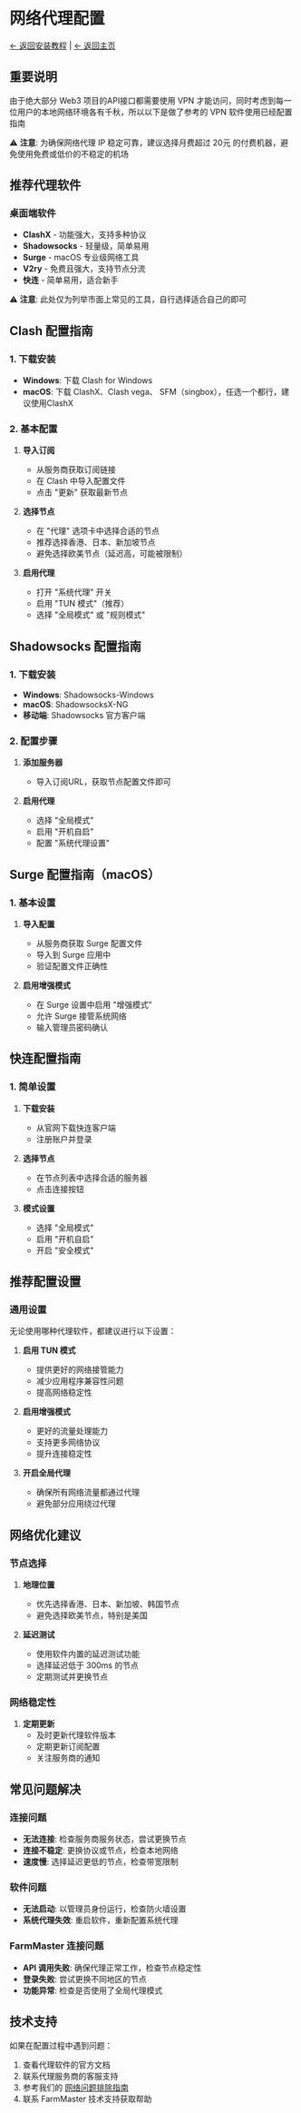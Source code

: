 # 网络代理配置

[← 返回安装教程](README.md) | [← 返回主页](../README.md)

## 重要说明

由于绝大部分 Web3 项目的API接口都需要使用 VPN 才能访问，同时考虑到每一位用户的本地网络环境各有千秋，所以以下是做了参考的 VPN 软件使用已经配置指南

⚠️ **注意**: 为确保网络代理 IP 稳定可靠，建议选择月费超过 20元 的付费机器，避免使用免费或低价的不稳定的机场

## 推荐代理软件

### 桌面端软件
- **ClashX** - 功能强大，支持多种协议
- **Shadowsocks** - 轻量级，简单易用
- **Surge** - macOS 专业级网络工具
- **V2ry** - 免费且强大，支持节点分流
- **快连** - 简单易用，适合新手

⚠️ **注意**: 此处仅为列举市面上常见的工具，自行选择适合自己的即可

## Clash 配置指南

### 1. 下载安装
- **Windows**: 下载 Clash for Windows
- **macOS**: 下载 ClashX、Clash vega、 SFM（singbox），任选一个都行，建议使用ClashX

### 2. 基本配置
1. **导入订阅**
   - 从服务商获取订阅链接
   - 在 Clash 中导入配置文件
   - 点击 "更新" 获取最新节点

2. **选择节点**
   - 在 "代理" 选项卡中选择合适的节点
   - 推荐选择香港、日本、新加坡节点
   - 避免选择欧美节点（延迟高，可能被限制）

3. **启用代理**
   - 打开 "系统代理" 开关
   - 启用 "TUN 模式"（推荐）
   - 选择 "全局模式" 或 "规则模式"

## Shadowsocks 配置指南

### 1. 下载安装
- **Windows**: Shadowsocks-Windows
- **macOS**: ShadowsocksX-NG
- **移动端**: Shadowsocks 官方客户端

### 2. 配置步骤
1. **添加服务器**
   - 导入订阅URL，获取节点配置文件即可

2. **启用代理**
   - 选择 "全局模式"
   - 启用 "开机自启"
   - 配置 "系统代理设置"

## Surge 配置指南（macOS）

### 1. 基本设置
1. **导入配置**
   - 从服务商获取 Surge 配置文件
   - 导入到 Surge 应用中
   - 验证配置文件正确性

2. **启用增强模式**
   - 在 Surge 设置中启用 "增强模式"
   - 允许 Surge 接管系统网络
   - 输入管理员密码确认

## 快连配置指南

### 1. 简单设置
1. **下载安装**
   - 从官网下载快连客户端
   - 注册账户并登录

2. **选择节点**
   - 在节点列表中选择合适的服务器
   - 点击连接按钮

3. **模式设置**
   - 选择 "全局模式"
   - 启用 "开机自启"
   - 开启 "安全模式"

   

## 推荐配置设置

### 通用设置
无论使用哪种代理软件，都建议进行以下设置：

1. **启用 TUN 模式**
   - 提供更好的网络接管能力
   - 减少应用程序兼容性问题
   - 提高网络稳定性

2. **启用增强模式**
   - 更好的流量处理能力
   - 支持更多网络协议
   - 提升连接稳定性

3. **开启全局代理**
   - 确保所有网络流量都通过代理
   - 避免部分应用绕过代理

## 网络优化建议

### 节点选择
1. **地理位置**
   - 优先选择香港、日本、新加坡、韩国节点
   - 避免选择欧美节点，特别是美国

2. **延迟测试**
   - 使用软件内置的延迟测试功能
   - 选择延迟低于 300ms 的节点
   - 定期测试并更换节点

### 网络稳定性
1. **定期更新**
   - 及时更新代理软件版本
   - 定期更新订阅配置
   - 关注服务商的通知

## 常见问题解决

### 连接问题
- **无法连接**: 检查服务商服务状态，尝试更换节点
- **连接不稳定**: 更换协议或节点，检查本地网络
- **速度慢**: 选择延迟更低的节点，检查带宽限制

### 软件问题
- **无法启动**: 以管理员身份运行，检查防火墙设置
- **系统代理失效**: 重启软件，重新配置系统代理

### FarmMaster 连接问题
- **API 调用失败**: 确保代理正常工作，检查节点稳定性
- **登录失败**: 尝试更换不同地区的节点
- **功能异常**: 检查是否使用了全局代理模式


## 技术支持

如果在配置过程中遇到问题：
1. 查看代理软件的官方文档
2. 联系代理服务商的客服支持
3. 参考我们的 [网络问题排除指南](../docs/network-troubleshooting.md)
4. 联系 FarmMaster 技术支持获取帮助